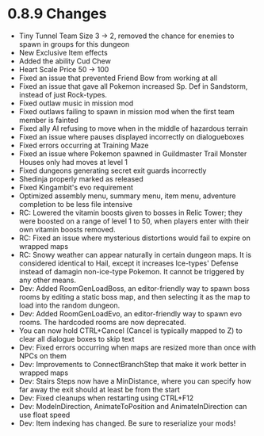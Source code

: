 # 0.8.9 Changes #

* Tiny Tunnel Team Size 3 -> 2, removed the chance for enemies to spawn in groups for this dungeon
* New Exclusive Item effects
* Added the ability Cud Chew
* Heart Scale Price 50 -> 100
* Fixed an issue that prevented Friend Bow from working at all
* Fixed an issue that gave all Pokemon increased Sp. Def in Sandstorm, instead of just Rock-types.
* Fixed outlaw music in mission mod
* Fixed outlaws failing to spawn in mission mod when the first team member is fainted
* Fixed ally AI refusing to move when in the middle of hazardous terrain
* Fixed an issue where pauses displayed incorrectly on dialogueboxes
* Fixed errors occurring at Training Maze
* Fixed an issue where Pokemon spawned in Guildmaster Trail Monster Houses only had moves at level 1
* Fixed dungeons generating secret exit guards incorrectly
* Shedinja properly marked as released
* Fixed Kingambit's evo requirement
* Optimized assembly menu, summary menu, item menu, adventure completion to be less file intensive
* RC: Lowered the vitamin boosts given to bosses in Relic Tower; they were boosted on a range of level 1 to 50, when players enter with their own vitamin boosts removed.
* RC: Fixed an issue where mysterious distortions would fail to expire on wrapped maps
* RC: Snowy weather can appear naturally in certain dungeon maps. It is considered identical to Hail, except it increases Ice-types' Defense instead of damagin non-ice-type Pokemon. It cannot be triggered by any other means.
* Dev: Added RoomGenLoadBoss, an editor-friendly way to spawn boss rooms by editing a static boss map, and then selecting it as the map to load into the random dungeon.
* Dev: Added RoomGenLoadEvo, an editor-friendly way to spawn evo rooms.  The hardcoded rooms are now deprecated.
* You can now hold CTRL+Cancel (Cancel is typically mapped to Z) to clear all dialogue boxes to skip text
* Dev: Fixed errors occurring when maps are resized more than once with NPCs on them
* Dev: Improvements to ConnectBranchStep that make it work better in wrapped maps
* Dev: Stairs Steps now have a MinDistance, where you can specify how far away the exit should at least be from the start
* Dev: Fixed cleanups when restarting using CTRL+F12
* Dev: ModeInDirection, AnimateToPosition and AnimateInDirection can use float speed
* Dev: Item indexing has changed.  Be sure to reserialize your mods!